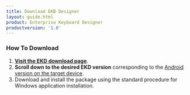 ```yaml
---
title: Download EKB Designer
layout: guide.html
product: Enterprise Keyboard Designer
productversion: '1.0'
---
```


### How To Download

1. **[Visit the EKD download page](https://www.zebra.com/us/en/support-downloads/software/productivity-apps/enterprise-keyboard.html)**.
2. **Scroll down to the desired EKD version** corresponding to the <u>Android version on the target device</u>.
3. Download and install the package using the standard procedure for Windows application installation.

